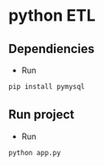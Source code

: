 # python ETL

## Dependiencies

- Run 

```sh
pip install pymysql
```

## Run project

- Run

```sh
python app.py
```